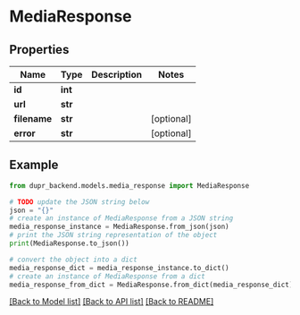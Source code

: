 # MediaResponse


## Properties

Name | Type | Description | Notes
------------ | ------------- | ------------- | -------------
**id** | **int** |  | 
**url** | **str** |  | 
**filename** | **str** |  | [optional] 
**error** | **str** |  | [optional] 

## Example

```python
from dupr_backend.models.media_response import MediaResponse

# TODO update the JSON string below
json = "{}"
# create an instance of MediaResponse from a JSON string
media_response_instance = MediaResponse.from_json(json)
# print the JSON string representation of the object
print(MediaResponse.to_json())

# convert the object into a dict
media_response_dict = media_response_instance.to_dict()
# create an instance of MediaResponse from a dict
media_response_from_dict = MediaResponse.from_dict(media_response_dict)
```
[[Back to Model list]](../README.md#documentation-for-models) [[Back to API list]](../README.md#documentation-for-api-endpoints) [[Back to README]](../README.md)


